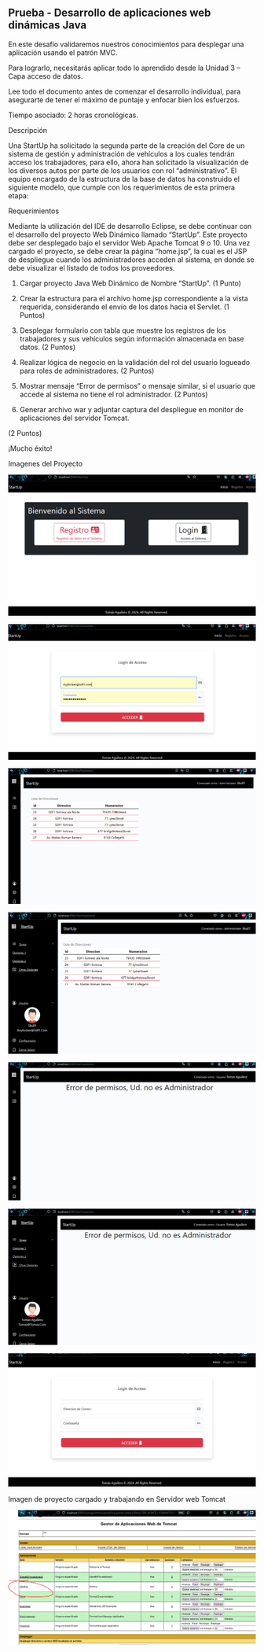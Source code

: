 Prueba - Desarrollo de aplicaciones web dinámicas Java
--

En este desafío validaremos nuestros conocimientos para desplegar una aplicación usando
el patrón MVC.

Para lograrlo, necesitarás aplicar todo lo aprendido desde la Unidad 3 – Capa acceso de
datos.

Lee todo el documento antes de comenzar el desarrollo individual, para asegurarte de tener
el máximo de puntaje y enfocar bien los esfuerzos.


Tiempo asociado: 2 horas cronológicas.

Descripción

Una StartUp ha solicitado la segunda parte de la creación del Core de un sistema de gestión
y administración de vehículos a los cuales tendrán acceso los trabajadores, para ello, ahora
han solicitado la visualización de los diversos autos por parte de los usuarios con rol
“administrativo”. El equipo encargado de la estructura de la base de datos ha construido el
siguiente modelo, que cumple con los requerimientos de esta primera etapa:




Requerimientos

Mediante la utilización del IDE de desarrollo Eclipse, se debe continuar con el desarrollo del
proyecto Web Dinámico llamado “StartUp”. Este proyecto debe ser desplegado bajo el
servidor Web Apache Tomcat 9 o 10.
Una vez cargado el proyecto, se debe crear la página “home.jsp”, la cual es el JSP de
despliegue cuando los administradores acceden al sistema, en donde se debe visualizar el
listado de todos los proveedores.

1. Cargar proyecto Java Web Dinámico de Nombre “StartUp”.
(1 Punto)

2. Crear la estructura para el archivo home.jsp correspondiente a la vista requerida,
considerando el envío de los datos hacia el Servlet.
(1 Puntos)

3. Desplegar formulario con tabla que muestre los registros de los trabajadores y sus
vehículos según información almacenada en base datos.
(2 Puntos)

4. Realizar lógica de negocio en la validación del rol del usuario logueado para roles de
administradores.
(2 Puntos)

5. Mostrar mensaje “Error de permisos” o mensaje similar, si el usuario que accede al
sistema no tiene el rol administrador.
(2 Puntos)

6. Generar archivo war y adjuntar captura del despliegue en monitor de aplicaciones del
servidor Tomcat.

(2 Puntos)


¡Mucho éxito!

Imagenes del Proyecto

![alt text](image.png)

![alt text](image-1.png)

![alt text](image-2.png)

![alt text](image-3.png)

![alt text](image-4.png)

![alt text](image-5.png)

![alt text](image-6.png)

Imagen de proyecto cargado y trabajando en Servidor web Tomcat 

![alt text](image-7.png)